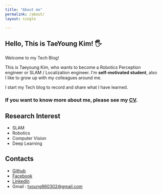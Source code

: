 ```yaml
---
title: "About me"
permalink: /about/
layout: single

---
```


## Hello, This is TaeYoung Kim! 🖐️

Welcome to my Tech Blog!  

This is Taeyoung Kim, who wants to become a Robotics Perception engineer or SLAM / Localization engineer. I'm **self-motivated student**, also I like to grow up with my colleagues around me.

I start my Tech blog to record and share what I have learned.  

### If you want to know more about me, please see my [CV](https://github.com/Taeyoung96/TaeyoungKim_CV/blob/master/TaeyoungKim_CV.pdf).  

## Research Interest  

- SLAM  
- Robotics  
- Computer Vision  
- Deep Learning

## Contacts  

- [Github](https://github.com/Taeyoung96)  
- [Facebook](https://www.facebook.com/profile.php?id=100015469002427)  
- [LinkedIn](https://www.linkedin.com/in/tae-young-kim-595692139/)  
- Gmail : tyoung960302@gmail.com  


